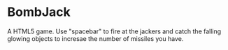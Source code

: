 # BombJack
A HTML5 game. Use "spacebar" to fire at the jackers and catch the falling glowing objects to incresae the number of missiles you have.
